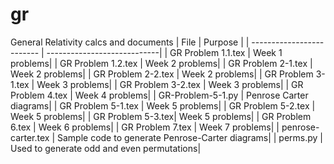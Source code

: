 # gr
General Relativity calcs and documents
| File | Purpose |
| ------------------------- | ----------------------------|
| GR Problem 1.1.tex | Week 1 problems| 
| GR Problem 1.2.tex | Week 2 problems| 
| GR Problem 2-1.tex | Week 2 problems| 
| GR Problem 2-2.tex | Week 2 problems| 
| GR Problem 3-1.tex | Week 3 problems| 
| GR Problem 3-2.tex | Week 3 problems| 
| GR Problem 4.tex | Week 4 problems| 
| GR-Problem-5-1.py | Penrose Carter diagrams| 
| GR Problem 5-1.tex | Week 5 problems| 
| GR Problem 5-2.tex |  Week 5 problems| 
| GR Problem 5-3.tex|  Week 5 problems| 
| GR Problem 6.tex | Week 6 problems| 
| GR Problem 7.tex | Week 7 problems| 
| penrose-carter.tex | Sample code to generate Penrose-Carter diagrams| 
| perms.py |  Used to generate odd and even permutations| 
